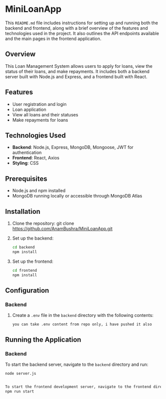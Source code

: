 # MiniLoanApp

This `README.md` file includes instructions for setting up and running both the backend and frontend, along with a brief overview of the features and technologies used in the project. It also outlines the API endpoints available and the main pages in the frontend application.

## Overview

This Loan Management System allows users to apply for loans, view the status of their loans, and make repayments. It includes both a backend server built with Node.js and Express, and a frontend built with React.

## Features

- User registration and login
- Loan application
- View all loans and their statuses
- Make repayments for loans

## Technologies Used

- **Backend**: Node.js, Express, MongoDB, Mongoose, JWT for authentication
- **Frontend**: React, Axios
- **Styling**: CSS

## Prerequisites

- Node.js and npm installed
- MongoDB running locally or accessible through MongoDB Atlas

## Installation

1. Clone the repository:
    git clone https://github.com/AnamBushra/MiniLoanApp.git

2. Set up the backend:
    ```sh
    cd backend
    npm install
    ```

3. Set up the frontend:
    ```sh
    cd frontend
    npm install
    ```

## Configuration

### Backend

1. Create a `.env` file in the `backend` directory with the following contents:
    ```
   you can take .env content from repo only, i have pushed it also
    ```


## Running the Application

### Backend

To start the backend server, navigate to the `backend` directory and run:
```sh
node server.js


To start the frontend development server, navigate to the frontend directory and run:
npm run start


